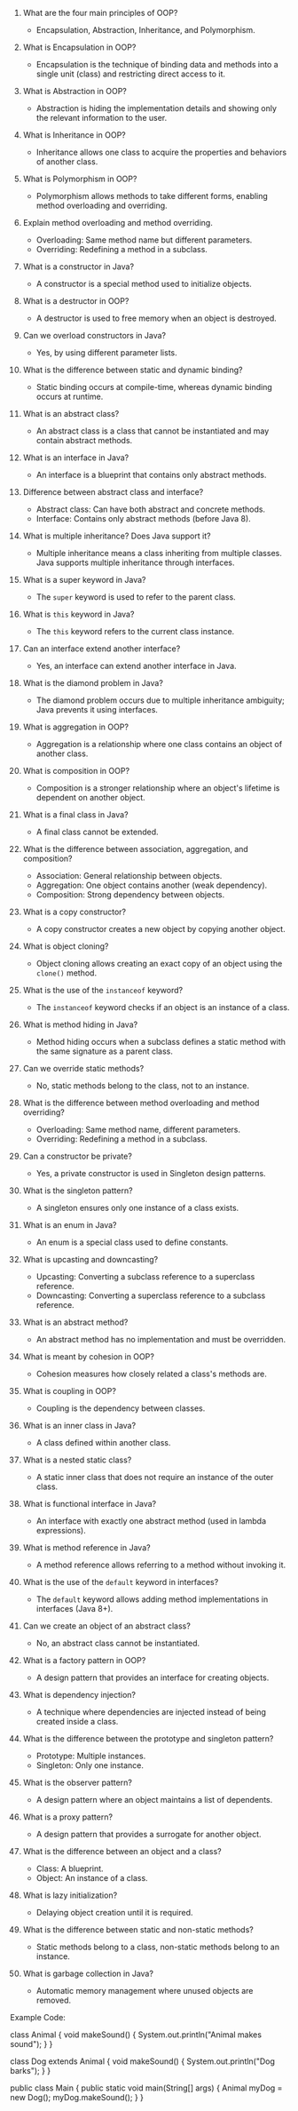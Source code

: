 1. What are the four main principles of OOP?
   - Encapsulation, Abstraction, Inheritance, and Polymorphism.

2. What is Encapsulation in OOP?
   - Encapsulation is the technique of binding data and methods into a single unit (class) and restricting direct access to it.

3. What is Abstraction in OOP?
   - Abstraction is hiding the implementation details and showing only the relevant information to the user.

4. What is Inheritance in OOP?
   - Inheritance allows one class to acquire the properties and behaviors of another class.

5. What is Polymorphism in OOP?
   - Polymorphism allows methods to take different forms, enabling method overloading and overriding.

6. Explain method overloading and method overriding.
   - Overloading: Same method name but different parameters.
   - Overriding: Redefining a method in a subclass.

7. What is a constructor in Java?
   - A constructor is a special method used to initialize objects.

8. What is a destructor in OOP?
   - A destructor is used to free memory when an object is destroyed.

9. Can we overload constructors in Java?
   - Yes, by using different parameter lists.

10. What is the difference between static and dynamic binding?
    - Static binding occurs at compile-time, whereas dynamic binding occurs at runtime.

11. What is an abstract class?
    - An abstract class is a class that cannot be instantiated and may contain abstract methods.

12. What is an interface in Java?
    - An interface is a blueprint that contains only abstract methods.

13. Difference between abstract class and interface?
    - Abstract class: Can have both abstract and concrete methods.
    - Interface: Contains only abstract methods (before Java 8).

14. What is multiple inheritance? Does Java support it?
    - Multiple inheritance means a class inheriting from multiple classes. Java supports multiple inheritance through interfaces.

15. What is a super keyword in Java?
    - The `super` keyword is used to refer to the parent class.

16. What is `this` keyword in Java?
    - The `this` keyword refers to the current class instance.

17. Can an interface extend another interface?
    - Yes, an interface can extend another interface in Java.

18. What is the diamond problem in Java?
    - The diamond problem occurs due to multiple inheritance ambiguity; Java prevents it using interfaces.

19. What is aggregation in OOP?
    - Aggregation is a relationship where one class contains an object of another class.

20. What is composition in OOP?
    - Composition is a stronger relationship where an object's lifetime is dependent on another object.

21. What is a final class in Java?
    - A final class cannot be extended.

22. What is the difference between association, aggregation, and composition?
    - Association: General relationship between objects.
    - Aggregation: One object contains another (weak dependency).
    - Composition: Strong dependency between objects.

23. What is a copy constructor?
    - A copy constructor creates a new object by copying another object.

24. What is object cloning?
    - Object cloning allows creating an exact copy of an object using the `clone()` method.

25. What is the use of the `instanceof` keyword?
    - The `instanceof` keyword checks if an object is an instance of a class.

26. What is method hiding in Java?
    - Method hiding occurs when a subclass defines a static method with the same signature as a parent class.

27. Can we override static methods?
    - No, static methods belong to the class, not to an instance.

28. What is the difference between method overloading and method overriding?
    - Overloading: Same method name, different parameters.
    - Overriding: Redefining a method in a subclass.

29. Can a constructor be private?
    - Yes, a private constructor is used in Singleton design patterns.

30. What is the singleton pattern?
    - A singleton ensures only one instance of a class exists.

31. What is an enum in Java?
    - An enum is a special class used to define constants.

32. What is upcasting and downcasting?
    - Upcasting: Converting a subclass reference to a superclass reference.
    - Downcasting: Converting a superclass reference to a subclass reference.

33. What is an abstract method?
    - An abstract method has no implementation and must be overridden.

34. What is meant by cohesion in OOP?
    - Cohesion measures how closely related a class's methods are.

35. What is coupling in OOP?
    - Coupling is the dependency between classes.

36. What is an inner class in Java?
    - A class defined within another class.

37. What is a nested static class?
    - A static inner class that does not require an instance of the outer class.

38. What is functional interface in Java?
    - An interface with exactly one abstract method (used in lambda expressions).

39. What is method reference in Java?
    - A method reference allows referring to a method without invoking it.

40. What is the use of the `default` keyword in interfaces?
    - The `default` keyword allows adding method implementations in interfaces (Java 8+).

41. Can we create an object of an abstract class?
    - No, an abstract class cannot be instantiated.

42. What is a factory pattern in OOP?
    - A design pattern that provides an interface for creating objects.

43. What is dependency injection?
    - A technique where dependencies are injected instead of being created inside a class.

44. What is the difference between the prototype and singleton pattern?
    - Prototype: Multiple instances.
    - Singleton: Only one instance.

45. What is the observer pattern?
    - A design pattern where an object maintains a list of dependents.

46. What is a proxy pattern?
    - A design pattern that provides a surrogate for another object.

47. What is the difference between an object and a class?
    - Class: A blueprint.
    - Object: An instance of a class.

48. What is lazy initialization?
    - Delaying object creation until it is required.

49. What is the difference between static and non-static methods?
    - Static methods belong to a class, non-static methods belong to an instance.

50. What is garbage collection in Java?
    - Automatic memory management where unused objects are removed.

Example Code:

class Animal {
    void makeSound() {
        System.out.println("Animal makes sound");
    }
}

class Dog extends Animal {
    void makeSound() {
        System.out.println("Dog barks");
    }
}

public class Main {
    public static void main(String[] args) {
        Animal myDog = new Dog();
        myDog.makeSound();
    }
}


